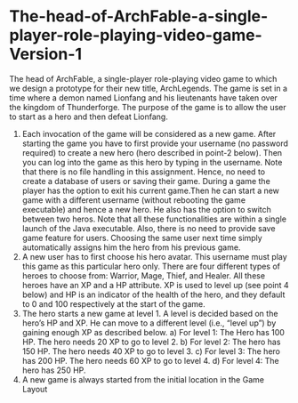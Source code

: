 # The-head-of-ArchFable-a-single-player-role-playing-video-game-Version-1
The head of ArchFable, a single-player role-playing video game to which we design a prototype for their new title, ArchLegends. The game is set in a time where a demon named Lionfang and his lieutenants have taken over the kingdom of Thunderforge. The purpose of the game is to allow the user to start as a hero and then defeat Lionfang.

1) Each invocation of the game will be considered as a new game. After starting the game you have to first provide your username (no password required) to create a new hero (hero described in point-2 below). Then you can log into the game as this hero by typing in the username. Note that there is no file handling in this assignment. Hence, no need to create a database of users or saving their game. During a game the player has the option to exit his current game.Then he can start a new game with a different username (without rebooting the game executable) and hence a new hero. He also has the option to switch between two heros. Note that all these functionalities are within a single launch of the Java executable. Also, there is no need to provide save game feature for users. Choosing the same user next time simply automatically assigns him the hero from his previous game. 
2) A new user has to first choose his hero avatar. This username must play this game as this particular hero only. There are four different types of heroes to choose from: Warrior, Mage, Thief, and Healer. All these heroes have an XP and a HP attribute. XP is used to level up (see point 4 below) and HP is an indicator of the health of the hero, and they default to 0 and 100 respectively at the start of the game. 
3) The hero starts a new game at level 1. A level is decided based on the hero’s HP and XP. He can move to a different level (i.e., “level up”) by gaining enough XP as described below. 
a) For level 1: The Hero has 100 HP. The hero needs 20 XP to go to level 2. b) For level 2: The hero has 150 HP. The hero needs 40 XP to go to level 3. c) For level 3: The hero has 200 HP. The hero needs 60 XP to go to level 4. d) For level 4: The hero has 250 HP. 
4) A new game is always started from the initial location in the Game Layout 
